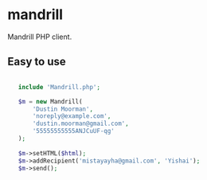 mandrill
========

Mandrill PHP client.

## Easy to use
```php

   include 'Mandrill.php';

   $m = new Mandrill(
       'Dustin Moorman',
       'noreply@example.com', 
       'dustin.moorman@gmail.com', 
       '55555555555ANJCuUF-qg'
   );
 
   $m->setHTML($html);
   $m->addRecipient('mistayayha@gmail.com', 'Yishai');
   $m->send();
```
